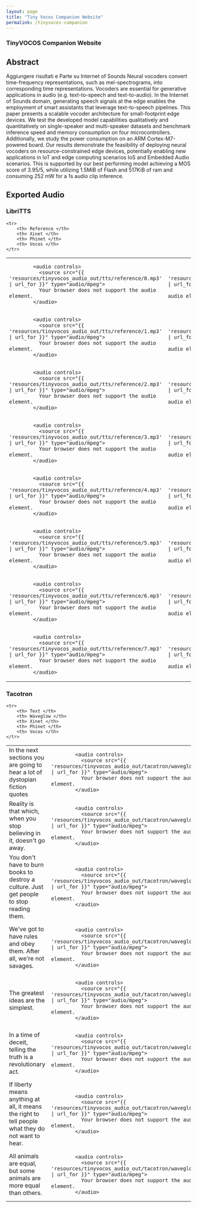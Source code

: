 ```yaml
---
layout: page
title: "Tiny Vocos Companion Website"
permalink: /tinyvocos-companion
---
```


### TinyVOCOS Companion Website

## Abstract

Aggiungere risultati e Parte su Internet of Sounds
Neural vocoders convert time-frequency representations, such
as mel-spectrograms, into corresponding time representations.
Vocoders are essential for generative applications in audio (e.g.
text-to-speech and text-to-audio). In the Internet of Sounds
domain, generating speech signals at the edge enables the
employment of smart assistants that leverage text-to-speech
pipelines. This paper presents a scalable vocoder architecture
for small-footprint edge devices. We test the developed model
capabilities qualitatively and quantitatively on single-speaker
and multi-speaker datasets and benchmark inference speed and
memory consumption on four microcontrollers. Additionally, we
study the power consumption on an ARM Cortex-M7-powered
board. Our results demonstrate the feasibility of deploying
neural vocoders on resource-constrained edge devices, potentially
enabling new applications in IoT and edge computing scenarios
IoS and Embedded Audio scenarios. This is supported by our
best performing model achieving a MOS score of 3.95/5, while
utilizing 1.5MiB of Flash and 517KiB of ram and consuming 252
mW for a 1s audio clip inference.

## Exported Audio

### LibriTTS

<!-- <audio controls>
  <source src="{{ 'resources/tinyvocos_audio_out/tts/phinet/0.mp3' | relative_url }}" type="audio/mpeg">
  Your browser does not support the audio element.
</audio> -->
<table>

    <tr>
        <th> Reference </th>
        <th> Xinet </th>
        <th> Phinet </th>
        <th> Vocos </th>
    </tr>

<tr>
<td>

            <audio controls>
              <source src="{{ 'resources/tinyvocos_audio_out/tts/reference/0.mp3' | url_for }}" type="audio/mpeg">
              Your browser does not support the audio element.
            </audio>
        
</td>
<td>

            <audio controls>
              <source src="{{ 'resources/tinyvocos_audio_out/tts/xinet/0.mp3' | url_for }}" type="audio/mpeg">
              Your browser does not support the audio element.
            </audio>
        
</td>
<td>

            <audio controls>
              <source src="{{ 'resources/tinyvocos_audio_out/tts/phinet/0.mp3' | url_for }}" type="audio/mpeg">
              Your browser does not support the audio element.
            </audio>
        
</td>
<td>

            <audio controls>
              <source src="{{ 'resources/tinyvocos_audio_out/tts/vocos/0.mp3' | url_for }}" type="audio/mpeg">
              Your browser does not support the audio element.
            </audio>
        
</td>
</tr>
<tr>
<td>

            <audio controls>
              <source src="{{ 'resources/tinyvocos_audio_out/tts/reference/1.mp3' | url_for }}" type="audio/mpeg">
              Your browser does not support the audio element.
            </audio>
        
</td>
<td>

            <audio controls>
              <source src="{{ 'resources/tinyvocos_audio_out/tts/xinet/1.mp3' | url_for }}" type="audio/mpeg">
              Your browser does not support the audio element.
            </audio>
        
</td>
<td>

            <audio controls>
              <source src="{{ 'resources/tinyvocos_audio_out/tts/phinet/1.mp3' | url_for }}" type="audio/mpeg">
              Your browser does not support the audio element.
            </audio>
        
</td>
<td>

            <audio controls>
              <source src="{{ 'resources/tinyvocos_audio_out/tts/vocos/1.mp3' | url_for }}" type="audio/mpeg">
              Your browser does not support the audio element.
            </audio>
        
</td>
</tr>
<tr>
<td>

            <audio controls>
              <source src="{{ 'resources/tinyvocos_audio_out/tts/reference/2.mp3' | url_for }}" type="audio/mpeg">
              Your browser does not support the audio element.
            </audio>
        
</td>
<td>

            <audio controls>
              <source src="{{ 'resources/tinyvocos_audio_out/tts/xinet/2.mp3' | url_for }}" type="audio/mpeg">
              Your browser does not support the audio element.
            </audio>
        
</td>
<td>

            <audio controls>
              <source src="{{ 'resources/tinyvocos_audio_out/tts/phinet/2.mp3' | url_for }}" type="audio/mpeg">
              Your browser does not support the audio element.
            </audio>
        
</td>
<td>

            <audio controls>
              <source src="{{ 'resources/tinyvocos_audio_out/tts/vocos/2.mp3' | url_for }}" type="audio/mpeg">
              Your browser does not support the audio element.
            </audio>
        
</td>
</tr>
<tr>
<td>

            <audio controls>
              <source src="{{ 'resources/tinyvocos_audio_out/tts/reference/3.mp3' | url_for }}" type="audio/mpeg">
              Your browser does not support the audio element.
            </audio>
        
</td>
<td>

            <audio controls>
              <source src="{{ 'resources/tinyvocos_audio_out/tts/xinet/3.mp3' | url_for }}" type="audio/mpeg">
              Your browser does not support the audio element.
            </audio>
        
</td>
<td>

            <audio controls>
              <source src="{{ 'resources/tinyvocos_audio_out/tts/phinet/3.mp3' | url_for }}" type="audio/mpeg">
              Your browser does not support the audio element.
            </audio>
        
</td>
<td>

            <audio controls>
              <source src="{{ 'resources/tinyvocos_audio_out/tts/vocos/3.mp3' | url_for }}" type="audio/mpeg">
              Your browser does not support the audio element.
            </audio>
        
</td>
</tr>
<tr>
<td>

            <audio controls>
              <source src="{{ 'resources/tinyvocos_audio_out/tts/reference/4.mp3' | url_for }}" type="audio/mpeg">
              Your browser does not support the audio element.
            </audio>
        
</td>
<td>

            <audio controls>
              <source src="{{ 'resources/tinyvocos_audio_out/tts/xinet/4.mp3' | url_for }}" type="audio/mpeg">
              Your browser does not support the audio element.
            </audio>
        
</td>
<td>

            <audio controls>
              <source src="{{ 'resources/tinyvocos_audio_out/tts/phinet/4.mp3' | url_for }}" type="audio/mpeg">
              Your browser does not support the audio element.
            </audio>
        
</td>
<td>

            <audio controls>
              <source src="{{ 'resources/tinyvocos_audio_out/tts/vocos/4.mp3' | url_for }}" type="audio/mpeg">
              Your browser does not support the audio element.
            </audio>
        
</td>
</tr>
<tr>
<td>

            <audio controls>
              <source src="{{ 'resources/tinyvocos_audio_out/tts/reference/5.mp3' | url_for }}" type="audio/mpeg">
              Your browser does not support the audio element.
            </audio>
        
</td>
<td>

            <audio controls>
              <source src="{{ 'resources/tinyvocos_audio_out/tts/xinet/5.mp3' | url_for }}" type="audio/mpeg">
              Your browser does not support the audio element.
            </audio>
        
</td>
<td>

            <audio controls>
              <source src="{{ 'resources/tinyvocos_audio_out/tts/phinet/5.mp3' | url_for }}" type="audio/mpeg">
              Your browser does not support the audio element.
            </audio>
        
</td>
<td>

            <audio controls>
              <source src="{{ 'resources/tinyvocos_audio_out/tts/vocos/5.mp3' | url_for }}" type="audio/mpeg">
              Your browser does not support the audio element.
            </audio>
        
</td>
</tr>
<tr>
<td>

            <audio controls>
              <source src="{{ 'resources/tinyvocos_audio_out/tts/reference/6.mp3' | url_for }}" type="audio/mpeg">
              Your browser does not support the audio element.
            </audio>
        
</td>
<td>

            <audio controls>
              <source src="{{ 'resources/tinyvocos_audio_out/tts/xinet/6.mp3' | url_for }}" type="audio/mpeg">
              Your browser does not support the audio element.
            </audio>
        
</td>
<td>

            <audio controls>
              <source src="{{ 'resources/tinyvocos_audio_out/tts/phinet/6.mp3' | url_for }}" type="audio/mpeg">
              Your browser does not support the audio element.
            </audio>
        
</td>
<td>

            <audio controls>
              <source src="{{ 'resources/tinyvocos_audio_out/tts/vocos/6.mp3' | url_for }}" type="audio/mpeg">
              Your browser does not support the audio element.
            </audio>
        
</td>
</tr>
<tr>
<td>

            <audio controls>
              <source src="{{ 'resources/tinyvocos_audio_out/tts/reference/7.mp3' | url_for }}" type="audio/mpeg">
              Your browser does not support the audio element.
            </audio>
        
</td>
<td>

            <audio controls>
              <source src="{{ 'resources/tinyvocos_audio_out/tts/xinet/7.mp3' | url_for }}" type="audio/mpeg">
              Your browser does not support the audio element.
            </audio>
        
</td>
<td>

            <audio controls>
              <source src="{{ 'resources/tinyvocos_audio_out/tts/phinet/7.mp3' | url_for }}" type="audio/mpeg">
              Your browser does not support the audio element.
            </audio>
        
</td>
<td>

            <audio controls>
              <source src="{{ 'resources/tinyvocos_audio_out/tts/vocos/7.mp3' | url_for }}" type="audio/mpeg">
              Your browser does not support the audio element.
            </audio>
        
</td>
</tr>
</table>


### Tacotron
<table>

    <tr>
        <th> Text </th>
        <th> Waveglow </th>
        <th> Xinet </th>
        <th> Phinet </th>
        <th> Vocos </th>
    </tr>

<tr>
<td> In the next sections you are going to hear a lot of dystopian fiction quotes </td>
<td>

            <audio controls>
              <source src="{{ 'resources/tinyvocos_audio_out/tacotron/waveglow/0.mp3' | url_for }}" type="audio/mpeg">
              Your browser does not support the audio element.
            </audio>
        
</td>
<td>

            <audio controls>
              <source src="{{ 'resources/tinyvocos_audio_out/tacotron/xinet/0.mp3' | url_for }}" type="audio/mpeg">
              Your browser does not support the audio element.
            </audio>
        
</td>
<td>

            <audio controls>
              <source src="{{ 'resources/tinyvocos_audio_out/tacotron/phinet/0.mp3' | url_for }}" type="audio/mpeg">
              Your browser does not support the audio element.
            </audio>
        
</td>
<td>

            <audio controls>
              <source src="{{ 'resources/tinyvocos_audio_out/tacotron/vocos/0.mp3' | url_for }}" type="audio/mpeg">
              Your browser does not support the audio element.
            </audio>
        
</td>
</tr>
<tr>
<td> Reality is that which, when you stop believing in it, doesn't go away. </td>
<td>

            <audio controls>
              <source src="{{ 'resources/tinyvocos_audio_out/tacotron/waveglow/1.mp3' | url_for }}" type="audio/mpeg">
              Your browser does not support the audio element.
            </audio>
        
</td>
<td>

            <audio controls>
              <source src="{{ 'resources/tinyvocos_audio_out/tacotron/xinet/1.mp3' | url_for }}" type="audio/mpeg">
              Your browser does not support the audio element.
            </audio>
        
</td>
<td>

            <audio controls>
              <source src="{{ 'resources/tinyvocos_audio_out/tacotron/phinet/1.mp3' | url_for }}" type="audio/mpeg">
              Your browser does not support the audio element.
            </audio>
        
</td>
<td>

            <audio controls>
              <source src="{{ 'resources/tinyvocos_audio_out/tacotron/vocos/1.mp3' | url_for }}" type="audio/mpeg">
              Your browser does not support the audio element.
            </audio>
        
</td>
</tr>
<tr>
<td> You don't have to burn books to destroy a culture. Just get people to stop reading them. </td>
<td>

            <audio controls>
              <source src="{{ 'resources/tinyvocos_audio_out/tacotron/waveglow/2.mp3' | url_for }}" type="audio/mpeg">
              Your browser does not support the audio element.
            </audio>
        
</td>
<td>

            <audio controls>
              <source src="{{ 'resources/tinyvocos_audio_out/tacotron/xinet/2.mp3' | url_for }}" type="audio/mpeg">
              Your browser does not support the audio element.
            </audio>
        
</td>
<td>

            <audio controls>
              <source src="{{ 'resources/tinyvocos_audio_out/tacotron/phinet/2.mp3' | url_for }}" type="audio/mpeg">
              Your browser does not support the audio element.
            </audio>
        
</td>
<td>

            <audio controls>
              <source src="{{ 'resources/tinyvocos_audio_out/tacotron/vocos/2.mp3' | url_for }}" type="audio/mpeg">
              Your browser does not support the audio element.
            </audio>
        
</td>
</tr>
<tr>
<td> We've got to have rules and obey them. After all, we're not savages. </td>
<td>

            <audio controls>
              <source src="{{ 'resources/tinyvocos_audio_out/tacotron/waveglow/3.mp3' | url_for }}" type="audio/mpeg">
              Your browser does not support the audio element.
            </audio>
        
</td>
<td>

            <audio controls>
              <source src="{{ 'resources/tinyvocos_audio_out/tacotron/xinet/3.mp3' | url_for }}" type="audio/mpeg">
              Your browser does not support the audio element.
            </audio>
        
</td>
<td>

            <audio controls>
              <source src="{{ 'resources/tinyvocos_audio_out/tacotron/phinet/3.mp3' | url_for }}" type="audio/mpeg">
              Your browser does not support the audio element.
            </audio>
        
</td>
<td>

            <audio controls>
              <source src="{{ 'resources/tinyvocos_audio_out/tacotron/vocos/3.mp3' | url_for }}" type="audio/mpeg">
              Your browser does not support the audio element.
            </audio>
        
</td>
</tr>
<tr>
<td> The greatest ideas are the simplest. </td>
<td>

            <audio controls>
              <source src="{{ 'resources/tinyvocos_audio_out/tacotron/waveglow/4.mp3' | url_for }}" type="audio/mpeg">
              Your browser does not support the audio element.
            </audio>
        
</td>
<td>

            <audio controls>
              <source src="{{ 'resources/tinyvocos_audio_out/tacotron/xinet/4.mp3' | url_for }}" type="audio/mpeg">
              Your browser does not support the audio element.
            </audio>
        
</td>
<td>

            <audio controls>
              <source src="{{ 'resources/tinyvocos_audio_out/tacotron/phinet/4.mp3' | url_for }}" type="audio/mpeg">
              Your browser does not support the audio element.
            </audio>
        
</td>
<td>

            <audio controls>
              <source src="{{ 'resources/tinyvocos_audio_out/tacotron/vocos/4.mp3' | url_for }}" type="audio/mpeg">
              Your browser does not support the audio element.
            </audio>
        
</td>
</tr>
<tr>
<td> In a time of deceit, telling the truth is a revolutionary act. </td>
<td>

            <audio controls>
              <source src="{{ 'resources/tinyvocos_audio_out/tacotron/waveglow/5.mp3' | url_for }}" type="audio/mpeg">
              Your browser does not support the audio element.
            </audio>
        
</td>
<td>

            <audio controls>
              <source src="{{ 'resources/tinyvocos_audio_out/tacotron/xinet/5.mp3' | url_for }}" type="audio/mpeg">
              Your browser does not support the audio element.
            </audio>
        
</td>
<td>

            <audio controls>
              <source src="{{ 'resources/tinyvocos_audio_out/tacotron/phinet/5.mp3' | url_for }}" type="audio/mpeg">
              Your browser does not support the audio element.
            </audio>
        
</td>
<td>

            <audio controls>
              <source src="{{ 'resources/tinyvocos_audio_out/tacotron/vocos/5.mp3' | url_for }}" type="audio/mpeg">
              Your browser does not support the audio element.
            </audio>
        
</td>
</tr>
<tr>
<td> If liberty means anything at all, it means the right to tell people what they do not want to hear. </td>
<td>

            <audio controls>
              <source src="{{ 'resources/tinyvocos_audio_out/tacotron/waveglow/6.mp3' | url_for }}" type="audio/mpeg">
              Your browser does not support the audio element.
            </audio>
        
</td>
<td>

            <audio controls>
              <source src="{{ 'resources/tinyvocos_audio_out/tacotron/xinet/6.mp3' | url_for }}" type="audio/mpeg">
              Your browser does not support the audio element.
            </audio>
        
</td>
<td>

            <audio controls>
              <source src="{{ 'resources/tinyvocos_audio_out/tacotron/phinet/6.mp3' | url_for }}" type="audio/mpeg">
              Your browser does not support the audio element.
            </audio>
        
</td>
<td>

            <audio controls>
              <source src="{{ 'resources/tinyvocos_audio_out/tacotron/vocos/6.mp3' | url_for }}" type="audio/mpeg">
              Your browser does not support the audio element.
            </audio>
        
</td>
</tr>
<tr>
<td> All animals are equal, but some animals are more equal than others. </td>
<td>

            <audio controls>
              <source src="{{ 'resources/tinyvocos_audio_out/tacotron/waveglow/7.mp3' | url_for }}" type="audio/mpeg">
              Your browser does not support the audio element.
            </audio>
        
</td>
<td>

            <audio controls>
              <source src="{{ 'resources/tinyvocos_audio_out/tacotron/xinet/7.mp3' | url_for }}" type="audio/mpeg">
              Your browser does not support the audio element.
            </audio>
        
</td>
<td>

            <audio controls>
              <source src="{{ 'resources/tinyvocos_audio_out/tacotron/phinet/7.mp3' | url_for }}" type="audio/mpeg">
              Your browser does not support the audio element.
            </audio>
        
</td>
<td>

            <audio controls>
              <source src="{{ 'resources/tinyvocos_audio_out/tacotron/vocos/7.mp3' | url_for }}" type="audio/mpeg">
              Your browser does not support the audio element.
            </audio>
        
</td>
</tr>
</table>
